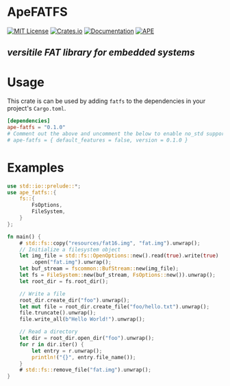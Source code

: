 # ApeFATFS
[![MIT License](https://img.shields.io/badge/license-MIT-blue.svg)](./LICENSE.txt)
[![Crates.io](https://img.shields.io/crates/v/ape-fatfs)](https://crates.io/crates/ape-fatfs)
[![Documentation](https://docs.rs/ape-fatfs/badge.svg)](https://docs.rs/ape-fatfs)
[![APE](https://img.shields.io/badge/-APE-%2359118e)](https://openapeshop.org/)
## *versitile FAT library for embedded systems*

# Usage

This crate is can be used by adding `fatfs` to the dependencies in your
project's `Cargo.toml`.

```toml
[dependencies]
ape-fatfs = "0.1.0"
# Comment out the above and uncomment the below to enable no_std support
# ape-fatfs = { default_features = false, version = 0.1.0 }
```

# Examples

```rust
use std::io::prelude::*;
use ape_fatfs::{
    fs::{
        FsOptions,
        FileSystem,
    }
};

fn main() {
    # std::fs::copy("resources/fat16.img", "fat.img").unwrap();
    // Initialize a filesystem object
    let img_file = std::fs::OpenOptions::new().read(true).write(true)
        .open("fat.img").unwrap();
    let buf_stream = fscommon::BufStream::new(img_file);
    let fs = FileSystem::new(buf_stream, FsOptions::new()).unwrap();
    let root_dir = fs.root_dir();

    // Write a file
    root_dir.create_dir("foo").unwrap();
    let mut file = root_dir.create_file("foo/hello.txt").unwrap();
    file.truncate().unwrap();
    file.write_all(b"Hello World!").unwrap();

    // Read a directory
    let dir = root_dir.open_dir("foo").unwrap();
    for r in dir.iter() {
        let entry = r.unwrap();
        println!("{}", entry.file_name());
    }
    # std::fs::remove_file("fat.img").unwrap();
}
```

